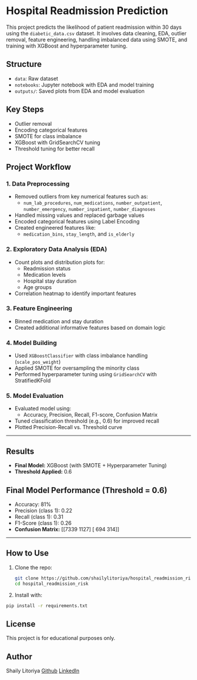 # Hospital Readmission Prediction

This project predicts the likelihood of patient readmission within 30 days using the `diabetic_data.csv` dataset. It involves data cleaning, EDA, outlier removal, feature engineering, handling imbalanced data using SMOTE, and training with XGBoost and hyperparameter tuning.

## Structure

- `data`: Raw dataset
- `notebooks`: Jupyter notebook with EDA and model training
- `outputs/`: Saved plots from EDA and model evaluation

## Key Steps

- Outlier removal
- Encoding categorical features
- SMOTE for class imbalance
- XGBoost with GridSearchCV tuning
- Threshold tuning for better recall

## Project Workflow

### 1. **Data Preprocessing**
- Removed outliers from key numerical features such as:
  - `num_lab_procedures`, `num_medications`, `number_outpatient`, `number_emergency`, `number_inpatient`, `number_diagnoses`
- Handled missing values and replaced garbage values
- Encoded categorical features using Label Encoding
- Created engineered features like:
  - `medication_bins`, `stay_length`, and `is_elderly`

### 2. **Exploratory Data Analysis (EDA)**
- Count plots and distribution plots for:
  - Readmission status
  - Medication levels
  - Hospital stay duration
  - Age groups
- Correlation heatmap to identify important features

### 3. **Feature Engineering**
- Binned medication and stay duration
- Created additional informative features based on domain logic

### 4. **Model Building**
- Used `XGBoostClassifier` with class imbalance handling (`scale_pos_weight`)
- Applied SMOTE for oversampling the minority class
- Performed hyperparameter tuning using `GridSearchCV` with StratifiedKFold

### 5. **Model Evaluation**
- Evaluated model using:
  - Accuracy, Precision, Recall, F1-score, Confusion Matrix
- Tuned classification threshold (e.g., 0.6) for improved recall
- Plotted Precision-Recall vs. Threshold curve

---

## Results

- **Final Model:** XGBoost (with SMOTE + Hyperparameter Tuning)
- **Threshold Applied:** 0.6

## Final Model Performance (Threshold = 0.6)

- Accuracy: 81%
- Precision (class 1): 0.22
- Recall (class 1): 0.31
- F1-Score (class 1): 0.26
- **Confusion Matrix:**
  [[7339 1127]
 [ 694  314]]

---

## How to Use

1. Clone the repo:
   ```bash
   git clone https://github.com/shailylitoriya/hospital_readmission_risk.git
   cd hospital_readmission_risk
   ```
   
2. Install with:

```bash
pip install -r requirements.txt
```

## License
This project is for educational purposes only.

## Author
Shaily Litoriya
[Github](https://github.com/shailylitoriya) [LinkedIn](www.linkedin.com/in/shailylitoriya)